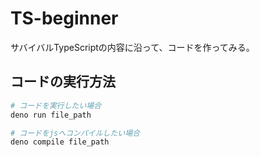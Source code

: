 # TS-beginner

サバイバルTypeScriptの内容に沿って、コードを作ってみる。

## コードの実行方法

```sh
# コードを実行したい場合
deno run file_path

# コードをjsへコンパイルしたい場合
deno compile file_path
```
